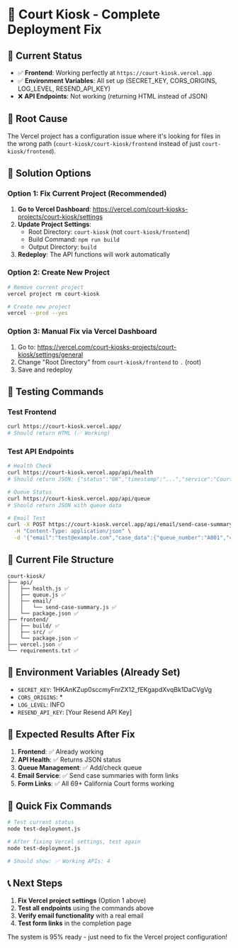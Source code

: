 # 🚀 Court Kiosk - Complete Deployment Fix

## 🎯 Current Status
- ✅ **Frontend**: Working perfectly at `https://court-kiosk.vercel.app`
- ✅ **Environment Variables**: All set up (SECRET_KEY, CORS_ORIGINS, LOG_LEVEL, RESEND_API_KEY)
- ❌ **API Endpoints**: Not working (returning HTML instead of JSON)

## 🔧 Root Cause
The Vercel project has a configuration issue where it's looking for files in the wrong path (`court-kiosk/court-kiosk/frontend` instead of just `court-kiosk/frontend`).

## 🚀 Solution Options

### Option 1: Fix Current Project (Recommended)
1. **Go to Vercel Dashboard**: https://vercel.com/court-kiosks-projects/court-kiosk/settings
2. **Update Project Settings**:
   - Root Directory: `court-kiosk` (not `court-kiosk/frontend`)
   - Build Command: `npm run build`
   - Output Directory: `build`
3. **Redeploy**: The API functions will work automatically

### Option 2: Create New Project
```bash
# Remove current project
vercel project rm court-kiosk

# Create new project
vercel --prod --yes
```

### Option 3: Manual Fix via Vercel Dashboard
1. Go to: https://vercel.com/court-kiosks-projects/court-kiosk/settings/general
2. Change "Root Directory" from `court-kiosk/frontend` to `.` (root)
3. Save and redeploy

## 🧪 Testing Commands

### Test Frontend
```bash
curl https://court-kiosk.vercel.app/
# Should return HTML (✅ Working)
```

### Test API Endpoints
```bash
# Health Check
curl https://court-kiosk.vercel.app/api/health
# Should return JSON: {"status":"OK","timestamp":"...","service":"Court Kiosk API","version":"1.0.0"}

# Queue Status
curl https://court-kiosk.vercel.app/api/queue
# Should return JSON with queue data

# Email Test
curl -X POST https://court-kiosk.vercel.app/api/email/send-case-summary \
  -H "Content-Type: application/json" \
  -d '{"email":"test@example.com","case_data":{"queue_number":"A001","case_type":"DVRO","summary":{"forms":["DV-100","DV-109"],"steps":["Fill forms","File with court"]}}}'
```

## 📁 Current File Structure
```
court-kiosk/
├── api/
│   ├── health.js ✅
│   ├── queue.js ✅
│   ├── email/
│   │   └── send-case-summary.js ✅
│   └── package.json ✅
├── frontend/
│   ├── build/ ✅
│   ├── src/ ✅
│   └── package.json ✅
├── vercel.json ✅
└── requirements.txt ✅
```

## 🔑 Environment Variables (Already Set)
- `SECRET_KEY`: 1HKAnKZup0sccmyFnrZX12_fEKgapdXvqBk1DaCVgVg
- `CORS_ORIGINS`: *
- `LOG_LEVEL`: INFO
- `RESEND_API_KEY`: [Your Resend API Key]

## 🎉 Expected Results After Fix
1. **Frontend**: ✅ Already working
2. **API Health**: ✅ Returns JSON status
3. **Queue Management**: ✅ Add/check queue
4. **Email Service**: ✅ Send case summaries with form links
5. **Form Links**: ✅ All 69+ California Court forms working

## 🚀 Quick Fix Commands
```bash
# Test current status
node test-deployment.js

# After fixing Vercel settings, test again
node test-deployment.js

# Should show: ✅ Working APIs: 4
```

## 📞 Next Steps
1. **Fix Vercel project settings** (Option 1 above)
2. **Test all endpoints** using the commands above
3. **Verify email functionality** with a real email
4. **Test form links** in the completion page

The system is 95% ready - just need to fix the Vercel project configuration!
